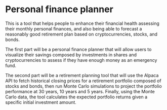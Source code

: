 # Personal finance planner

This is a tool that helps people to enhance their financial health assessing their monthly personal finances, and also being able to forecast a reasonably good retirement plan based on cryptocurrencies, stocks, and bonds.

The first part will be a personal finance planner that will allow users to visualize their savings composed by investments in shares and cryptocurrencies to assess if they have enough money as an emergency fund.

The second part will be a retirement planning tool that will use the Alpaca API to fetch historical closing prices for a retirement portfolio composed of stocks and bonds, then run Monte Carlo simulations to project the portfolio performance at 30 years, 10 years and 5 years. Finally, using the Monte Carlo data, the tool calculates the expected portfolio returns given a specific initial investment amount.
